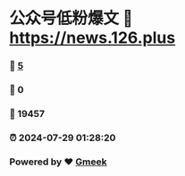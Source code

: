 # 公众号低粉爆文 :link: https://news.126.plus 
### :page_facing_up: [5](https://news.126.plus/tag.html) 
### :speech_balloon: 0 
### :hibiscus: 19457 
### :alarm_clock: 2024-07-29 01:28:20 
### Powered by :heart: [Gmeek](https://github.com/Meekdai/Gmeek)
